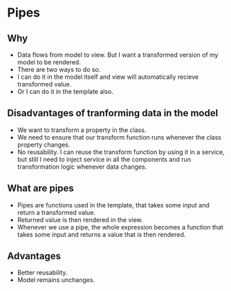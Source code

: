 # Pipes

## Why

- Data flows from model to view. But I want a transformed version of my model to be rendered.
- There are two ways to do so.
- I can do it in the model itself and view will automatically recieve transformed value.
- Or I can do it in the template also.

## Disadvantages of tranforming data in the model

- We want to transform a property in the class.
- We need to ensure that our transform function runs whenever the class property changes.
- No reusability. I can reuse the transform function by using it in a service, but still I need to inject service in all the
  components and run transformation logic whenever data changes.

## What are pipes

- Pipes are functions used in the template, that takes some input and return a transformed value.
- Returned value is then rendered in the view.
- Whenever we use a pipe, the whole expression becomes a function that takes some input and returns a value that is then 
  rendered.

## Advantages

- Better reusability.
- Model remains unchanges.
